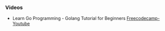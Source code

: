 ### Videos

- Learn Go Programming - Golang Tutorial for Beginners [Freecodecamp-Youtube](https://youtu.be/YS4e4q9oBaU?si=0Vb1A5wPDHJn4i35)